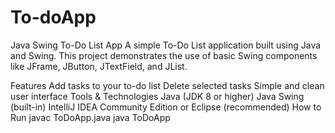 # To-doApp #
Java Swing To-Do List App
A simple To-Do List application built using Java and Swing. This project demonstrates the use of basic Swing components like JFrame, JButton, JTextField, and JList.

Features
Add tasks to your to-do list
Delete selected tasks
Simple and clean user interface
Tools & Technologies
Java (JDK 8 or higher)
Java Swing (built-in)
IntelliJ IDEA Community Edition or Eclipse (recommended)
How to Run
javac ToDoApp.java
java ToDoApp
